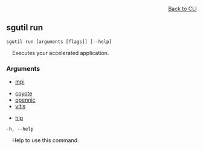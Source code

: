 <div id="readme" class="Box-body readme blob js-code-block-container">
<article class="markdown-body entry-content p-3 p-md-6" itemprop="text">
<p align="right">
<a href="https://github.com/fpgasystems/sgrt/blob/main/cli/manual.md#cli">Back to CLI</a>
</p>

## sgutil run

<code>sgutil run [arguments [flags]] [--help]</code>
<p>
  &nbsp; &nbsp; Executes your accelerated application.
</p>

### Arguments

* [mpi](./sgutil-run-mpi.md#sgutil-run-mpi)

<!-- Extra line -->

* [coyote](./sgutil-run-coyote.md#sgutil-run-coyote)
* [opennic](./sgutil-run-opennic.md#sgutil-run-opennic)
* [vitis](./sgutil-run-vitis.md#sgutil-run-vitis)

<!-- Extra line -->

* [hip](./sgutil-run-hip.md#sgutil-run-hip)

<code>-h, --help</code>
<p>
  &nbsp; &nbsp; Help to use this command.
</p>